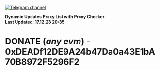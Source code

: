 [![Telegram channel](https://img.shields.io/endpoint?url=https://runkit.io/damiankrawczyk/telegram-badge/branches/master?url=https://t.me/n4z4v0d)](https://t.me/n4z4v0d) 

**Dynamic Updates Proxy List with Proxy Checker**  
**Last Updated: 17.12.23 20:35**

# DONATE (_any evm_) - 0xDEADf12DE9A24b47Da0a43E1bA70B8972F5296F2
